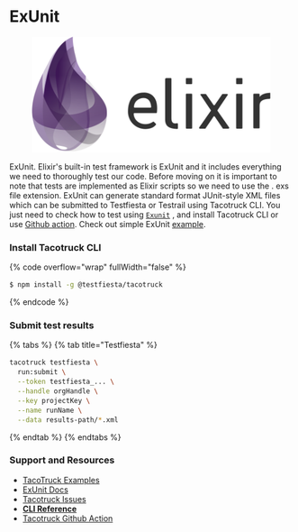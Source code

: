 # ExUnit

<figure><img src="../../../.gitbook/assets/Elixir_programming_language_logo.svg" alt=""><figcaption></figcaption></figure>

ExUnit. Elixir's built-in test framework is ExUnit and it includes everything we need to thoroughly test our code. Before moving on it is important to note that tests are implemented as Elixir scripts so we need to use the . exs file extension. ExUnit  can  generate standard format JUnit-style XML files  which can be  submitted  to Testfiesta or Testrail using Tacotruck CLI. You just need to check how to test using [`Exunit`](https://elixirschool.com/en/lessons/testing/basics) , and install Tacotruck CLI or use [Github action](https://github.com/testfiesta/tacotruck-action).  Check out simple ExUnit [example](https://github.com/testfiesta/tacotruck-examples/tree/main/demo_elixir_tf).

### Install Tacotruck CLI

{% code overflow="wrap" fullWidth="false" %}
```sh
$ npm install -g @testfiesta/tacotruck
```
{% endcode %}

### Submit test results

{% tabs %}
{% tab title="Testfiesta" %}
```sh
tacotruck testfiesta \
  run:submit \
  --token testfiesta_... \
  --handle orgHandle \
  --key projectKey \
  --name runName \
  --data results-path/*.xml
```
{% endtab %}
{% endtabs %}

### Support and Resources

* [TacoTruck Examples](https://github.com/testfiesta/tacotruck-examples)
* [ExUnit Docs](https://hexdocs.pm/ex_unit/ExUnit.html)
* [Tacotruck Issues](https://github.com/testfiesta/tacotruck/issues)
* [**CLI Reference**](../../tacotruck-cli/)
* [Tacotruck Github Action](https://github.com/testfiesta/tacotruck-action)
